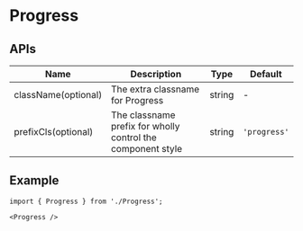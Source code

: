 # Progress

## APIs
| Name | Description | Type | Default |
| --- | --- | --- | --- |
| className(optional) | The extra classname for Progress | string | - |
| prefixCls(optional) | The classname prefix for wholly control the component style | string | `'progress'` | 


## Example

```tsx
import { Progress } from './Progress';

<Progress />
```

